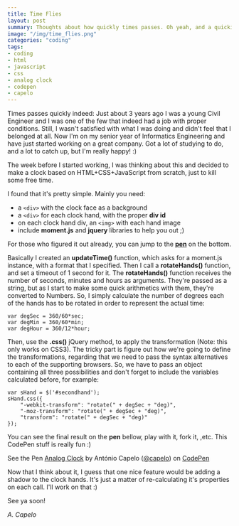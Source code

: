```yaml
---
title: Time Flies
layout: post
summary: Thoughts about how quickly times passes. Oh yeah, and a quickie on making an analog clock with HTML+CSS+Javascript :)
image: "/img/time_flies.png"
categories: "coding"
tags:
- coding
- html
- javascript
- css
- analog clock
- codepen
- capelo
---
```


Times passes quickly indeed: Just about 3 years ago I was a young Civil Engineer and I was one of the few that indeed had a job with proper conditions. Still, I wasn't satisfied with what I was doing and didn't feel that I belonged at all. Now I'm on my senior year of Informatics Engineering and have just started working on a great company. Got a lot of studying to do, and a lot to catch up, but I'm really happy! :)

The week before I started working, I was thinking about this and decided to make a clock based on HTML+CSS+JavaScript from scratch, just to kill some free time.

I found that it's pretty simple. Mainly you need: 

* a `<div>` with the clock face as a background
* a `<div>` for each clock hand, with the proper **div id**
* on each clock hand div, an `<img>` with each hand image
* include **moment.js** and **jquery** libraries to help you out ;)

For those who figured it out already, you can jump to the <a href="#pen">**pen**</a> on the bottom.

Basically I created an **updateTime()** function, which asks for a moment.js instance, with a format that I specified. Then I call a **rotateHands()** function, and set a timeout of 1 second for it. The **rotateHands()** function receives the number of seconds, minutes and hours as arguments. They're passed as a string, but as I start to make some quick arithmetics with them, they're converted to Numbers. So, I simply calculate the number of degrees each of the hands has to be rotated in order to represent the actual time:

	var degSec = 360/60*sec;
	var degMin = 360/60*min;
	var degHour = 360/12*hour;

Then, use the **.css()** jQuery method, to apply the transformation (Note: this only works on CSS3). 
The tricky part is figure out how we're going to define the transformations, regarding that we need to pass the syntax alternatives to each of the supporting browsers. So, we have to pass an object containing all three possibilities and don't forget to include the variables calculated before, for example:

	var sHand = $('#secondhand');
	sHand.css({
	    "-webkit-transform": "rotate(" + degSec + "deg)",
	    "-moz-transform": "rotate(" + degSec + "deg)",
	    "transform": "rotate(" + degSec + "deg)" 
	});

You can see the final result on the **pen** bellow, play with it, fork it, ,etc. This CodePen stuff is really fun :)
<a name="pen"></a>
<p data-height="473" data-theme-id="661" data-slug-hash="fpvDC" data-user="capelo" data-default-tab="result" class='codepen'>See the Pen <a href='http://codepen.io/capelo/pen/fpvDC'>Analog Clock</a> by António Capelo (<a href='http://codepen.io/capelo'>@capelo</a>) on <a href='http://codepen.io'>CodePen</a></p>
<script async src="http://codepen.io/assets/embed/ei.js"></script>

Now that I think about it, I guess that one nice feature would be adding a shadow to the clock hands. It's just a matter of re-calculating it's properties on each call. I'll work on that :)

See ya soon!

*A. Capelo*